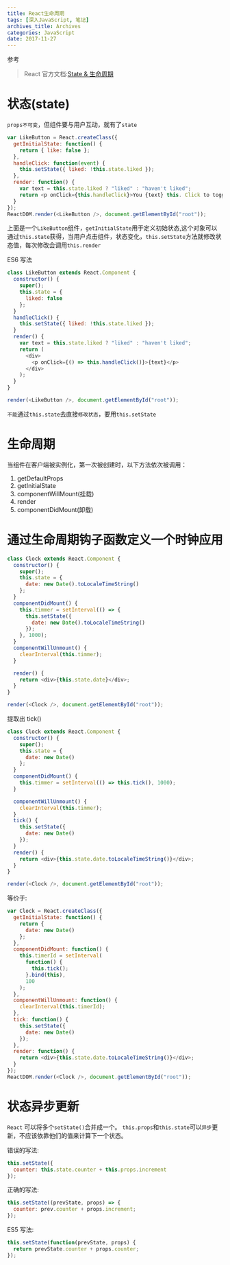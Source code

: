 ```yaml
---
title: React生命周期
tags: [深入JavaScript, 笔记]
archives_title: Archives
categories: JavaScript
date: 2017-11-27
---
```


参考

> React 官方文档:[State & 生命周期](https://doc.react-china.org/docs/state-and-lifecycle.html)

# 状态(state)

`props不可变`，但组件要与用户互动，就有了`state`

```javascript
var LikeButton = React.createClass({
  getInitialState: function() {
    return { like: false };
  },
  handleClick: function(event) {
    this.setState({ liked: !this.state.liked });
  },
  render: function() {
    var text = this.state.liked ? "liked" : "haven't liked";
    return <p onClick={this.handleClick}>You {text} this. Click to toggle.</p>;
  }
});
ReactDOM.render(<LikeButton />, document.getElementById("root"));
```

上面是一个`LikeButton`组件，`getInitialState`用于定义初始状态,这个对象可以通过`this.state`获得，当用户点击组件，状态变化，`this.setState`方法就修改状态值，每次修改会调用`this.render`

ES6 写法

```javascript
class LikeButton extends React.Component {
  constructor() {
    super();
    this.state = {
      liked: false
    };
  }
  handleClick() {
    this.setState({ liked: !this.state.liked });
  }
  render() {
    var text = this.state.liked ? "liked" : "haven't liked";
    return (
      <div>
        <p onClick={() => this.handleClick()}>{text}</p>
      </div>
    );
  }
}

render(<LikeButton />, document.getElementById("root"));
```

`不能`通过`this.state`去直接`修改状态`，要用`this.setState`

# 生命周期

当组件在客户端被实例化，第一次被创建时，以下方法依次被调用：

1. getDefaultProps
2. getInitialState
3. componentWillMount(挂载)
4. render
5. componentDidMount(卸载)

# 通过生命周期钩子函数定义一个时钟应用

```javascript
class Clock extends React.Component {
  constructor() {
    super();
    this.state = {
      date: new Date().toLocaleTimeString()
    };
  }
  componentDidMount() {
    this.timmer = setInterval(() => {
      this.setState({
        date: new Date().toLocaleTimeString()
      });
    }, 1000);
  }
  componentWillUnmount() {
    clearInterval(this.timmer);
  }

  render() {
    return <div>{this.state.date}</div>;
  }
}

render(<Clock />, document.getElementById("root"));
```

提取出 tick()

```javascript
class Clock extends React.Component {
  constructor() {
    super();
    this.state = {
      date: new Date()
    };
  }
  componentDidMount() {
    this.timmer = setInterval(() => this.tick(), 1000);
  }

  componentWillUnmount() {
    clearInterval(this.timmer);
  }
  tick() {
    this.setState({
      date: new Date()
    });
  }
  render() {
    return <div>{this.state.date.toLocaleTimeString()}</div>;
  }
}

render(<Clock />, document.getElementById("root"));
```

等价于:

```javascript
var Clock = React.createClass({
  getInitialState: function() {
    return {
      date: new Date()
    };
  },
  componentDidMount: function() {
    this.timerId = setInterval(
      function() {
        this.tick();
      }.bind(this),
      100
    );
  },
  componentWillUnmount: function() {
    clearInterval(this.timerId);
  },
  tick: function() {
    this.setState({
      date: new Date()
    });
  },
  render: function() {
    return <div>{this.state.date.toLocaleTimeString()}</div>;
  }
});
ReactDOM.render(<Clock />, document.getElementById("root"));
```

# 状态异步更新

`React` 可以将多个`setState()`合并成一个。
`this.props`和`this.state`可以`异步`更新，不应该依靠他们的值来计算下一个状态。

错误的写法:

```javascript
this.setState({
  counter: this.state.counter + this.props.increment
});
```

正确的写法:

```javascript
this.setState((prevState, props) => {
  counter: prev.counter + props.increment;
});
```

ES5 写法:

```javascript
this.setState(function(prevState, props) {
  return prevState.counter + props.counter;
});
```
